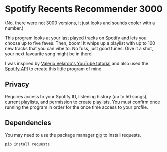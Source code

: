 # Spotify Recents Recommender 3000

(No, there were not 3000 versions, it just looks and sounds cooler with a number.)

This program looks at your last played tracks on Spotify and lets you choose up to five faves. Then, boom! It whips up a playlist with up to 100 new tracks that you can vibe to. No fuss, just good tunes. Give it a shot, your next favourite song might be in there! 

I was inspired by [Valerio Velardo's YouTube tutorial](https://www.youtube.com/watch?v=3vvvjdmBoyc&t=767s) and also used the [Spotify API](https://developer.spotify.com/documentation/web-api) to create this little program of mine.

## Privacy

Requires access to your Spotify ID, listening history (up to 50 songs), current playlists, and permission to create playlists. You must confirm once running the program in order for the once time access to your profile.

## Dependencies

You may need to use the package manager [pip](https://pip.pypa.io/en/stable/) to install requests.
```bash
pip install requests
```

